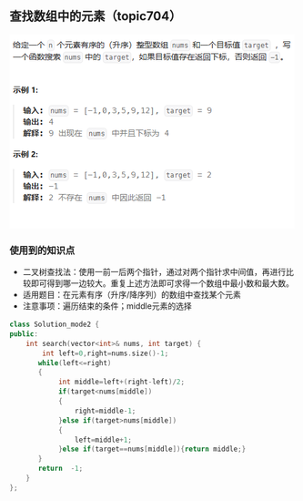 ## 查找数组中的元素（topic704）

![alt text](../public/easy/704/image_1.png)
###  使用到的知识点

- 二叉树查找法：使用一前一后两个指针，通过对两个指针求中间值，再进行比较即可得到哪一边较大。重复上述方法即可求得一个数组中最小数和最大数。
- 适用题目：在元素有序（升序/降序列）的数组中查找某个元素
- 注意事项：遍历结束的条件；middle元素的选择

```c++
class Solution_mode2 {
public:
    int search(vector<int>& nums, int target) {
        int left=0,right=nums.size()-1;
       while(left<=right)
       {
            int middle=left+(right-left)/2;
            if(target<nums[middle])
            {
                right=middle-1;
            }else if(target>nums[middle])
            {
                left=middle+1;
            }else if(target==nums[middle]){return middle;}
       }
       return  -1;
    }
};

```

